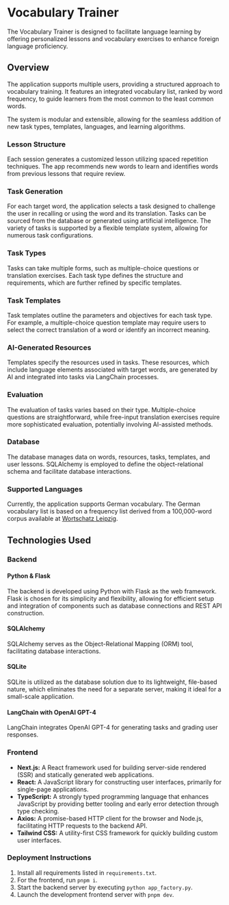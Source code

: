 # Vocabulary Trainer

The Vocabulary Trainer is designed to facilitate language learning by offering personalized lessons and vocabulary exercises to enhance foreign language proficiency.

## Overview

The application supports multiple users, providing a structured approach to vocabulary training. It features an integrated vocabulary list, ranked by word frequency, to guide learners from the most common to the least common words.

The system is modular and extensible, allowing for the seamless addition of new task types, templates, languages, and learning algorithms.

### Lesson Structure

Each session generates a customized lesson utilizing spaced repetition techniques. The app recommends new words to learn and identifies words from previous lessons that require review.

### Task Generation

For each target word, the application selects a task designed to challenge the user in recalling or using the word and its translation. Tasks can be sourced from the database or generated using artificial intelligence. The variety of tasks is supported by a flexible template system, allowing for numerous task configurations.

### Task Types

Tasks can take multiple forms, such as multiple-choice questions or translation exercises. Each task type defines the structure and requirements, which are further refined by specific templates.

### Task Templates

Task templates outline the parameters and objectives for each task type. For example, a multiple-choice question template may require users to select the correct translation of a word or identify an incorrect meaning.

### AI-Generated Resources

Templates specify the resources used in tasks. These resources, which include language elements associated with target words, are generated by AI and integrated into tasks via LangChain processes.

### Evaluation

The evaluation of tasks varies based on their type. Multiple-choice questions are straightforward, while free-input translation exercises require more sophisticated evaluation, potentially involving AI-assisted methods.

### Database

The database manages data on words, resources, tasks, templates, and user lessons. SQLAlchemy is employed to define the object-relational schema and facilitate database interactions.

### Supported Languages

Currently, the application supports German vocabulary. The German vocabulary list is based on a frequency list derived from a 100,000-word corpus available at [Wortschatz Leipzig](https://wortschatz.uni-leipzig.de/en/download/German).

## Technologies Used

### Backend

#### Python & Flask

The backend is developed using Python with Flask as the web framework. Flask is chosen for its simplicity and flexibility, allowing for efficient setup and integration of components such as database connections and REST API construction.

#### SQLAlchemy

SQLAlchemy serves as the Object-Relational Mapping (ORM) tool, facilitating database interactions.

#### SQLite

SQLite is utilized as the database solution due to its lightweight, file-based nature, which eliminates the need for a separate server, making it ideal for a small-scale application.

#### LangChain with OpenAI GPT-4

LangChain integrates OpenAI GPT-4 for generating tasks and grading user responses.

### Frontend

- **Next.js:** A React framework used for building server-side rendered (SSR) and statically generated web applications.
- **React:** A JavaScript library for constructing user interfaces, primarily for single-page applications.
- **TypeScript:** A strongly typed programming language that enhances JavaScript by providing better tooling and early error detection through type checking.
- **Axios:** A promise-based HTTP client for the browser and Node.js, facilitating HTTP requests to the backend API.
- **Tailwind CSS:** A utility-first CSS framework for quickly building custom user interfaces.

### Deployment Instructions

1. Install all requirements listed in `requirements.txt`.
2. For the frontend, run `pnpm i`.
3. Start the backend server by executing `python app_factory.py`.
4. Launch the development frontend server with `pnpm dev`.
